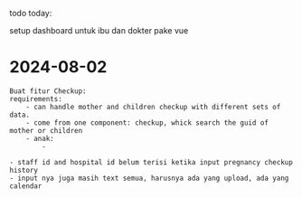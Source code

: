 todo today:

setup dashboard untuk ibu dan dokter pake vue

# 2024-08-02
    Buat fitur Checkup:
    requirements:
        - can handle mother and children checkup with different sets of data.
        - come from one component: checkup, whick search the guid of mother or children
        - anak:
            - 

    - staff id and hospital id belum terisi ketika input pregnancy checkup history
    - input nya juga masih text semua, harusnya ada yang upload, ada yang calendar